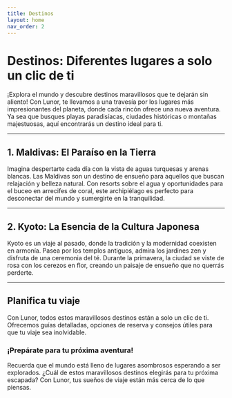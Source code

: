```yaml
---
title: Destinos
layout: home
nav_order: 2
---
```


# Destinos: Diferentes lugares a solo un clic de ti

¡Explora el mundo y descubre destinos maravillosos que te dejarán sin aliento! Con Lunor, te llevamos a una travesía por los lugares más impresionantes del planeta, donde cada rincón ofrece una nueva aventura. Ya sea que busques playas paradisíacas, ciudades históricas o montañas majestuosas, aquí encontrarás un destino ideal para ti.

---

## **1. Maldivas: El Paraíso en la Tierra**
Imagina despertarte cada día con la vista de aguas turquesas y arenas blancas. Las Maldivas son un destino de ensueño para aquellos que buscan relajación y belleza natural. Con resorts sobre el agua y oportunidades para el buceo en arrecifes de coral, este archipiélago es perfecto para desconectar del mundo y sumergirte en la tranquilidad.

---

## **2. Kyoto: La Esencia de la Cultura Japonesa**
Kyoto es un viaje al pasado, donde la tradición y la modernidad coexisten en armonía. Pasea por los templos antiguos, admira los jardines zen y disfruta de una ceremonia del té. Durante la primavera, la ciudad se viste de rosa con los cerezos en flor, creando un paisaje de ensueño que no querrás perderte.

---

## Planifica tu viaje
Con Lunor, todos estos maravillosos destinos están a solo un clic de ti. Ofrecemos guías detalladas, opciones de reserva y consejos útiles para que tu viaje sea inolvidable. 

### ¡Prepárate para tu próxima aventura!
Recuerda que el mundo está lleno de lugares asombrosos esperando a ser explorados. ¿Cuál de estos maravillosos destinos elegirás para tu próxima escapada? Con Lunor, tus sueños de viaje están más cerca de lo que piensas.

